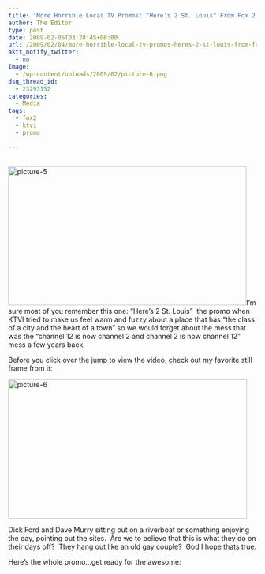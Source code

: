 ```yaml
---
title: 'More Horrible Local TV Promos: “Here’s 2 St. Louis” From Fox 2'
author: The Editor
type: post
date: 2009-02-05T03:28:45+00:00
url: /2009/02/04/more-horrible-local-tv-promos-heres-2-st-louis-from-fox-2/
aktt_notify_twitter:
  - no
Image:
  - /wp-content/uploads/2009/02/picture-6.png
dsq_thread_id:
  - 23293152
categories:
  - Media
tags:
  - fox2
  - ktvi
  - promo

---
```

<a style="text-decoration: none;" href="http://punchingkitty.com/wp-content/uploads/2009/02/picture-5.png"><span style="color: #000000;"><br /> </span><img class="aligncenter size-full wp-image-394" style="text-decoration: underline;" title="picture-5" src="http://punchingkitty.com/wp-content/uploads/2009/02/picture-5.png" alt="picture-5" width="483" height="282" srcset="http://media.punchingkitty.com/wordpress/2009/02/picture-5.png 483w, http://media.punchingkitty.com/wordpress/2009/02/picture-5-300x175.png 300w" sizes="(max-width: 483px) 100vw, 483px" /></a>I&#8217;m sure most of you remember this one: &#8220;Here&#8217;s 2 St. Louis&#8221;  the promo when KTVI tried to make us feel warm and fuzzy about a place that has &#8220;the class of a city and the heart of a town&#8221; so we would forget about the mess that was the &#8220;channel 12 is now channel 2 and channel 2 is now channel 12&#8221; mess a few years back. 

Before you click over the jump to view the video, check out my favorite still frame from it:

[<img class="aligncenter size-full wp-image-395" title="picture-6" src="http://punchingkitty.com/wp-content/uploads/2009/02/picture-6.png" alt="picture-6" width="484" height="283" srcset="http://media.punchingkitty.com/wordpress/2009/02/picture-6.png 484w, http://media.punchingkitty.com/wordpress/2009/02/picture-6-300x175.png 300w" sizes="(max-width: 484px) 100vw, 484px" />][1]

Dick Ford and Dave Murry sitting out on a riverboat or something enjoying the day, pointing out the sites.  Are we to believe that this is what they do on their days off?  They hang out like an old gay couple?  God I hope thats true.

<!--more-->

Here&#8217;s the whole promo&#8230;get ready for the awesome:

 [1]: http://punchingkitty.com/wp-content/uploads/2009/02/picture-6.png